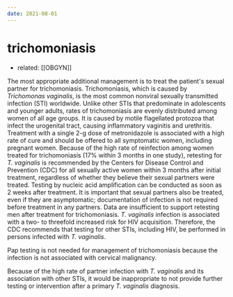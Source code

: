```yaml
---
date: 2021-08-01
---
```


# trichomoniasis

- related: [[OBGYN]]

The most appropriate additional management is to treat the patient's sexual partner for trichomoniasis. Trichomoniasis, which is caused by _Trichomonas vaginalis_, is the most common nonviral sexually transmitted infection (STI) worldwide. Unlike other STIs that predominate in adolescents and younger adults, rates of trichomoniasis are evenly distributed among women of all age groups. It is caused by motile flagellated protozoa that infect the urogenital tract, causing inflammatory vaginitis and urethritis. Treatment with a single 2-g dose of metronidazole is associated with a high rate of cure and should be offered to all symptomatic women, including pregnant women. Because of the high rate of reinfection among women treated for trichomoniasis (17% within 3 months in one study), retesting for _T. vaginalis_ is recommended by the Centers for Disease Control and Prevention (CDC) for all sexually active women within 3 months after initial treatment, regardless of whether they believe their sexual partners were treated. Testing by nucleic acid amplification can be conducted as soon as 2 weeks after treatment. It is important that sexual partners also be treated, even if they are asymptomatic; documentation of infection is not required before treatment in any partners. Data are insufficient to support retesting men after treatment for trichomoniasis. _T. vaginalis_ infection is associated with a two- to threefold increased risk for HIV acquisition. Therefore, the CDC recommends that testing for other STIs, including HIV, be performed in persons infected with _T. vaginalis_.

Pap testing is not needed for management of trichomoniasis because the infection is not associated with cervical malignancy.

Because of the high rate of partner infection with _T. vaginalis_ and its association with other STIs, it would be inappropriate to not provide further testing or intervention after a primary _T. vaginalis_ diagnosis.
